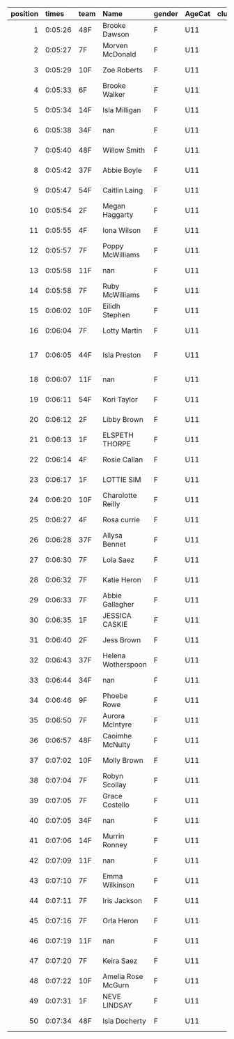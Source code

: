 |   position | times   | team   | Name               | gender   | AgeCat   |   clubnumber | Club name            | Website                               |   finishPosition |
|-----------:|:--------|:-------|:-------------------|:---------|:---------|-------------:|:---------------------|:--------------------------------------|-----------------:|
|          1 | 0:05:26 | 48F    | Brooke Dawson      | F        | U11      |           48 | Springburn Harriers  | https://www.springburnharriers.co.uk/ |                1 |
|          2 | 0:05:27 | 7F     | Morven McDonald    | F        | U11      |            7 | Giffnock North AC    | https://www.giffnocknorth.co.uk/      |                2 |
|          3 | 0:05:29 | 10F    | Zoe Roberts        | F        | U11      |           10 | Shettleston Harriers | http://shettlestonharriers.org.uk/    |                3 |
|          4 | 0:05:33 | 6F     | Brooke Walker      | F        | U11      |            6 | Cambuslang Harriers  | https://cambuslangharriers.org/       |                4 |
|          5 | 0:05:34 | 14F    | Isla Milligan      | F        | U11      |           14 | Ayr Seaforth AC      | https://www.ayrseaforth.co.uk/        |                5 |
|          6 | 0:05:38 | 34F    | nan                | F        | U11      |           34 | Kilbarchan AAC       | https://kilbarchanaac.org.uk/         |                6 |
|          7 | 0:05:40 | 48F    | Willow Smith       | F        | U11      |           48 | Springburn Harriers  | https://www.springburnharriers.co.uk/ |                7 |
|          8 | 0:05:42 | 37F    | Abbie Boyle        | F        | U11      |           37 | Law & District AAC   | http://www.lawaac.co.uk/              |                8 |
|          9 | 0:05:47 | 54F    | Caitlin Laing      | F        | U11      |           54 | VP-Glasgow           | https://www.vp-glasgow.com            |                9 |
|         10 | 0:05:54 | 2F     | Megan Haggarty     | F        | U11      |            2 | Kilmarnock H&AC      | http://www.kilmarnockharriers.com/    |               10 |
|         11 | 0:05:55 | 4F     | Iona Wilson        | F        | U11      |            4 | Inverclyde AC        | https://www.inverclydeac.org/         |               11 |
|         12 | 0:05:57 | 7F     | Poppy McWilliams   | F        | U11      |            7 | Giffnock North AC    | https://www.giffnocknorth.co.uk/      |               12 |
|         13 | 0:05:58 | 11F    | nan                | F        | U11      |           11 | Airdrie Harriers     | http://airdrieharriers.org/           |               13 |
|         14 | 0:05:58 | 7F     | Ruby McWilliams    | F        | U11      |            7 | Giffnock North AC    | https://www.giffnocknorth.co.uk/      |               14 |
|         15 | 0:06:02 | 10F    | Eilidh Stephen     | F        | U11      |           10 | Shettleston Harriers | http://shettlestonharriers.org.uk/    |               15 |
|         16 | 0:06:04 | 7F     | Lotty Martin       | F        | U11      |            7 | Giffnock North AC    | https://www.giffnocknorth.co.uk/      |               16 |
|         17 | 0:06:05 | 44F    | Isla Preston       | F        | U11      |           44 | North Ayrshire AAC   | https://naathletics.co.uk/            |               17 |
|         18 | 0:06:07 | 11F    | nan                | F        | U11      |           11 | Airdrie Harriers     | http://airdrieharriers.org/           |               18 |
|         19 | 0:06:11 | 54F    | Kori Taylor        | F        | U11      |           54 | VP-Glasgow           | https://www.vp-glasgow.com            |               19 |
|         20 | 0:06:12 | 2F     | Libby Brown        | F        | U11      |            2 | Kilmarnock H&AC      | http://www.kilmarnockharriers.com/    |               20 |
|         21 | 0:06:13 | 1F     | ELSPETH THORPE     | F        | U11      |            1 | East Kilbride AC     | http://www.ekac.org.uk/               |               21 |
|         22 | 0:06:14 | 4F     | Rosie Callan       | F        | U11      |            4 | Inverclyde AC        | https://www.inverclydeac.org/         |               22 |
|         23 | 0:06:17 | 1F     | LOTTIE SIM         | F        | U11      |            1 | East Kilbride AC     | http://www.ekac.org.uk/               |               23 |
|         24 | 0:06:20 | 10F    | Charolotte Reilly  | F        | U11      |           10 | Shettleston Harriers | http://shettlestonharriers.org.uk/    |               24 |
|         25 | 0:06:27 | 4F     | Rosa currie        | F        | U11      |            4 | Inverclyde AC        | https://www.inverclydeac.org/         |               25 |
|         26 | 0:06:28 | 37F    | Allysa Bennet      | F        | U11      |           37 | Law & District AAC   | http://www.lawaac.co.uk/              |               26 |
|         27 | 0:06:30 | 7F     | Lola Saez          | F        | U11      |            7 | Giffnock North AC    | https://www.giffnocknorth.co.uk/      |               27 |
|         28 | 0:06:32 | 7F     | Katie Heron        | F        | U11      |            7 | Giffnock North AC    | https://www.giffnocknorth.co.uk/      |               28 |
|         29 | 0:06:33 | 7F     | Abbie Gallagher    | F        | U11      |            7 | Giffnock North AC    | https://www.giffnocknorth.co.uk/      |               29 |
|         30 | 0:06:35 | 1F     | JESSICA CASKIE     | F        | U11      |            1 | East Kilbride AC     | http://www.ekac.org.uk/               |               30 |
|         31 | 0:06:40 | 2F     | Jess Brown         | F        | U11      |            2 | Kilmarnock H&AC      | http://www.kilmarnockharriers.com/    |               31 |
|         32 | 0:06:43 | 37F    | Helena Wotherspoon | F        | U11      |           37 | Law & District AAC   | http://www.lawaac.co.uk/              |               32 |
|         33 | 0:06:44 | 34F    | nan                | F        | U11      |           34 | Kilbarchan AAC       | https://kilbarchanaac.org.uk/         |               33 |
|         34 | 0:06:46 | 9F     | Phoebe Rowe        | F        | U11      |            9 | Garscube Harriers    | https://www.garscubeharriers.org.uk/  |               34 |
|         35 | 0:06:50 | 7F     | Aurora McIntyre    | F        | U11      |            7 | Giffnock North AC    | https://www.giffnocknorth.co.uk/      |               35 |
|         36 | 0:06:57 | 48F    | Caoimhe McNulty    | F        | U11      |           48 | Springburn Harriers  | https://www.springburnharriers.co.uk/ |               36 |
|         37 | 0:07:02 | 10F    | Molly Brown        | F        | U11      |           10 | Shettleston Harriers | http://shettlestonharriers.org.uk/    |               37 |
|         38 | 0:07:04 | 7F     | Robyn Scollay      | F        | U11      |            7 | Giffnock North AC    | https://www.giffnocknorth.co.uk/      |               38 |
|         39 | 0:07:05 | 7F     | Grace Costello     | F        | U11      |            7 | Giffnock North AC    | https://www.giffnocknorth.co.uk/      |               39 |
|         40 | 0:07:05 | 34F    | nan                | F        | U11      |           34 | Kilbarchan AAC       | https://kilbarchanaac.org.uk/         |               40 |
|         41 | 0:07:06 | 14F    | Murrin Ronney      | F        | U11      |           14 | Ayr Seaforth AC      | https://www.ayrseaforth.co.uk/        |               41 |
|         42 | 0:07:09 | 11F    | nan                | F        | U11      |           11 | Airdrie Harriers     | http://airdrieharriers.org/           |               42 |
|         43 | 0:07:10 | 7F     | Emma Wilkinson     | F        | U11      |            7 | Giffnock North AC    | https://www.giffnocknorth.co.uk/      |               43 |
|         44 | 0:07:11 | 7F     | Iris Jackson       | F        | U11      |            7 | Giffnock North AC    | https://www.giffnocknorth.co.uk/      |               44 |
|         45 | 0:07:16 | 7F     | Orla Heron         | F        | U11      |            7 | Giffnock North AC    | https://www.giffnocknorth.co.uk/      |               45 |
|         46 | 0:07:19 | 11F    | nan                | F        | U11      |           11 | Airdrie Harriers     | http://airdrieharriers.org/           |               46 |
|         47 | 0:07:20 | 7F     | Keira Saez         | F        | U11      |            7 | Giffnock North AC    | https://www.giffnocknorth.co.uk/      |               47 |
|         48 | 0:07:22 | 10F    | Amelia Rose McGurn | F        | U11      |           10 | Shettleston Harriers | http://shettlestonharriers.org.uk/    |               48 |
|         49 | 0:07:31 | 1F     | NEVE LINDSAY       | F        | U11      |            1 | East Kilbride AC     | http://www.ekac.org.uk/               |               49 |
|         50 | 0:07:34 | 48F    | Isla Docherty      | F        | U11      |           48 | Springburn Harriers  | https://www.springburnharriers.co.uk/ |               50 |